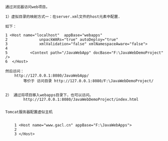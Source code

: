 ###

    通过浏览器访问web项目。

    1）虚拟目录的映射方式一：在server.xml文件的host元素中配置.

    如下：

    1 <Host name="localhost"  appBase="webapps"
    2              unpackWARs="true" autoDeploy="true"
    3              xmlValidation="false" xmlNamespaceAware="false">
    4
    5          <Context path="/JavaWebApp" docBase="F:\JavaWebDemoProject" />
    6  </Host>

    然后访问：
        http://127.0.0.1:8080/JavaWebApp/
            等价于 访问目录 http://127.0.0.1:8080/F:\JavaWebDemoProject/


    2） 通过将项目移入webapps目录下，也可以访问。
            http://127.0.0.1:8080/JavaWebDemoProject/index.html




###

    Tomcat服务器配置虚似主机


        1 <Host name="www.gacl.cn" appBase="F:\JavaWebApps">
        2
        3 </Host>










###




